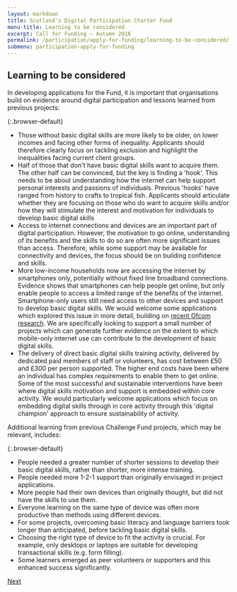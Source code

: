 ```yaml
---
layout: markdown
title: Scotland's Digital Participation Charter Fund
menu-title: Learning to be considered
excerpt: Call for Funding – Autumn 2016
permalink: /participation/apply-for-funding/learning-to-be-considered/
submenu: participation-apply-for-funding
---
```


## Learning to be considered

In developing applications for the Fund, it is important that organisations build on evidence around digital participation and lessons learned from previous projects:

{:.browser-default}
* Those without basic digital skills are more likely to be older, on lower incomes and facing other forms of inequality. Applicants should therefore clearly focus on tackling exclusion and highlight the inequalities facing current client groups.
* Half of those that don't have basic digital skills want to acquire them. The other half can be convinced, but the key is finding a &#39;hook&#39;. This needs to be about understanding how the internet can help support personal interests and passions of individuals. Previous &#39;hooks&#39; have ranged from history to crafts to tropical fish. Applicants should articulate whether they are focusing on those who do want to acquire skills and/or how they will stimulate the interest and motivation for individuals to develop basic digital skills
* Access to internet connections and devices are an important part of digital participation. However, the motivation to go online, understanding of its benefits and the skills to do so are often more significant issues than access. Therefore, while some support may be available for connectivity and devices, the focus should be on building confidence and skills.
* More low-income households now are accessing the internet by smartphones only, potentially without fixed line broadband connections. Evidence shows that smartphones can help people get online, but only enable people to access a limited range of the benefits of the internet. Smartphone-only users still need access to other devices and support to develop basic digital skills. We would welcome some applications which explored this issue in more detail, building on [recent Ofcom research](https://www.ofcom.org.uk/research-and-data/telecoms-research/smartphone-by-default-2016).  We are specifically looking to support a small number of projects which can generate further evidence on the extent to which mobile-only internet use can contribute to the development of basic digital skills.
* The delivery of direct basic digital skills training activity, delivered by dedicated paid members of staff or volunteers, has cost between £50 and £300 per person supported. The higher end costs have been where an individual has complex requirements to enable them to get online.  Some of the most successful and sustainable interventions have been where digital skills motivation and support is embedded within core activity. We would particularly welcome applications which focus on embedding digital skills through in core activity through this &#39;digital champion&#39; approach to ensure sustainability of activity.

Additional learning from previous Challenge Fund projects, which may be relevant, includes:

{:.browser-default}
* People needed a greater number of shorter sessions to develop their basic digital skills, rather than shorter, more intense training.
* People needed more 1-2-1 support than originally envisaged in project applications.
* More people had their own devices than originally thought, but did not have the skills to use them.
* Everyone learning on the same type of device was often more productive than methods using different devices.
* For some projects, overcoming basic literacy and language barriers took longer than anticipated, before tackling basic digital skills.
* Choosing the right type of device to fit the activity is crucial. For example, only desktops or laptops are suitable for developing transactional skills (e.g. form filling).
* Some learners emerged as peer volunteers or supporters and this enhanced success significantly.

<div class="section headingless">
    <a href="/participation/apply-for-funding/funding-criteria/" class="btn right">
        <i class="fa fa-pull-right fa-chevron-right"></i>
        Next
    </a>
</div>